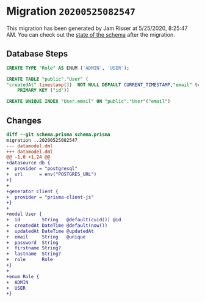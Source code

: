 # Migration `20200525082547`

This migration has been generated by Jam Risser at 5/25/2020, 8:25:47 AM.
You can check out the [state of the schema](./schema.prisma) after the migration.

## Database Steps

```sql
CREATE TYPE "Role" AS ENUM ('ADMIN', 'USER');

CREATE TABLE "public"."User" (
"createdAt" timestamp(3)  NOT NULL DEFAULT CURRENT_TIMESTAMP,"email" text  NOT NULL ,"firstname" text   ,"id" text  NOT NULL ,"lastname" text   ,"password" text  NOT NULL ,"role" "Role" NOT NULL ,"updatedAt" timestamp(3)  NOT NULL ,
    PRIMARY KEY ("id"))

CREATE UNIQUE INDEX "User.email" ON "public"."User"("email")
```

## Changes

```diff
diff --git schema.prisma schema.prisma
migration ..20200525082547
--- datamodel.dml
+++ datamodel.dml
@@ -1,0 +1,24 @@
+datasource db {
+  provider = "postgresql"
+  url      = env("POSTGRES_URL")
+}
+
+generator client {
+  provider = "prisma-client-js"
+}
+
+model User {
+  id        String   @default(cuid()) @id
+  createdAt DateTime @default(now())
+  updatedAt DateTime @updatedAt
+  email     String   @unique
+  password  String
+  firstname String?
+  lastname  String?
+  role      Role
+}
+
+enum Role {
+  ADMIN
+  USER
+}
```


